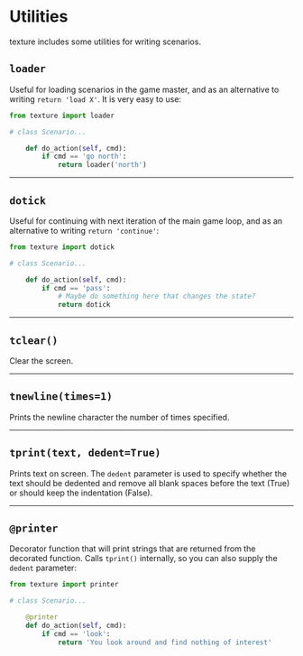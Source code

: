 # Utilities

texture includes some utilities for writing scenarios.

## `loader`

Useful for loading scenarios in the game master, and as an alternative to
writing `return 'load X'`. It is very easy to use:

~~~python
from texture import loader

# class Scenario...

    def do_action(self, cmd):
        if cmd == 'go north':
            return loader('north')
~~~

---

## `dotick`

Useful for continuing with next iteration of the main game loop, and as an
alternative to writing `return 'continue'`:

~~~python
from texture import dotick

# class Scenario...

    def do_action(self, cmd):
        if cmd == 'pass':
            # Maybe do something here that changes the state?
            return dotick
~~~

---

## `tclear()`

Clear the screen.

---

## `tnewline(times=1)`

Prints the newline character the number of times specified.

---

## `tprint(text, dedent=True)`

Prints text on screen. The `dedent` parameter is used to specify whether the
text should be dedented and remove all blank spaces before the text (True) or
should keep the indentation (False).

---

## `@printer`

Decorator function that will print strings that are returned from the decorated
function. Calls `tprint()` internally, so you can also supply the `dedent`
parameter:

~~~python
from texture import printer

# class Scenario...

    @printer
    def do_action(self, cmd):
        if cmd == 'look':
            return 'You look around and find nothing of interest'
~~~
